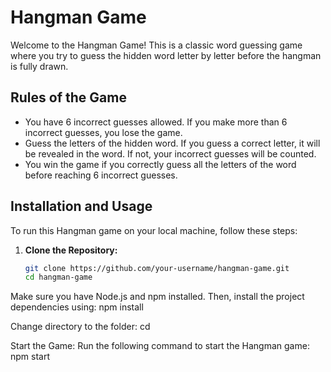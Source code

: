 # Hangman Game

Welcome to the Hangman Game! This is a classic word guessing game where you try to guess the hidden word letter by letter before the hangman is fully drawn.

## Rules of the Game
- You have 6 incorrect guesses allowed. If you make more than 6 incorrect guesses, you lose the game.
- Guess the letters of the hidden word. If you guess a correct letter, it will be revealed in the word. If not, your incorrect guesses will be counted.
- You win the game if you correctly guess all the letters of the word before reaching 6 incorrect guesses.

## Installation and Usage
To run this Hangman game on your local machine, follow these steps:

1. **Clone the Repository:**
   ```sh
   git clone https://github.com/your-username/hangman-game.git
   cd hangman-game
Make sure you have Node.js and npm installed. Then, install the project dependencies using:
npm install

Change directory to the folder:
cd 

Start the Game:
Run the following command to start the Hangman game:
npm start

